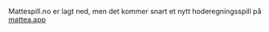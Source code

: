 Mattespill.no er lagt ned, men det kommer snart et nytt hoderegningsspill på [mattea.app](mattea.app)
